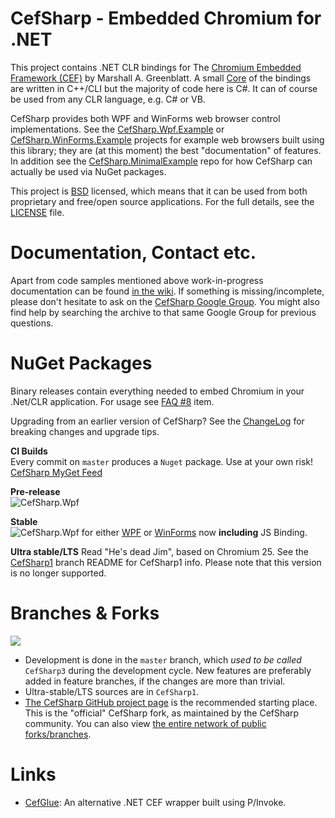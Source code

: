 # CefSharp - Embedded Chromium for .NET

This project contains .NET CLR bindings for The [Chromium Embedded Framework (CEF)](https://bitbucket.org/chromiumembedded/cef) by Marshall A. Greenblatt. A small [Core](https://github.com/cefsharp/CefSharp/tree/master/CefSharp.Core) of the bindings are written in C++/CLI but the majority of code here is C#. It can of course be used from any CLR language, e.g. C# or VB. 

CefSharp provides both WPF and WinForms web browser control implementations. See the [CefSharp.Wpf.Example](https://github.com/cefsharp/CefSharp/tree/master/CefSharp.Wpf.Example) or  [CefSharp.WinForms.Example](https://github.com/cefsharp/CefSharp/tree/master/CefSharp.WinForms.Example) projects for example web browsers built using this library; they are (at this moment) the best "documentation" of features. In addition see the [CefSharp.MinimalExample](https://github.com/cefsharp/CefSharp.MinimalExample/) repo for how CefSharp can actually be used via NuGet packages.

This project is [BSD](http://www.opensource.org/licenses/bsd-license.php "BSD License") licensed, which means that it can be used from both proprietary and free/open source applications. For the full details, see the [LICENSE](LICENSE) file.

# Documentation, Contact etc.

Apart from code samples mentioned above work-in-progress documentation can be found [in the wiki](https://github.com/cefsharp/CefSharp/wiki). If something is missing/incomplete, please don't hesitate to ask on the [CefSharp Google Group](https://groups.google.com/forum/#!forum/cefsharp). You might also find help by searching the archive to that same Google Group for previous questions.

# NuGet Packages

Binary releases contain everything needed to embed Chromium in your .Net/CLR application. For usage see [FAQ #8](https://github.com/cefsharp/CefSharp/wiki/Frequently-asked-questions#CefSharp_binaries) item.

Upgrading from an earlier version of CefSharp?  See the [ChangeLog](https://github.com/cefsharp/CefSharp/wiki/ChangeLog) for breaking changes and upgrade tips.

**CI Builds**<br/>
Every commit on `master` produces a `Nuget` package. Use at your own risk! [CefSharp MyGet Feed](https://www.myget.org/F/cefsharp/)

**Pre-release**<br>
![CefSharp.Wpf](http://img.shields.io/nuget/vpre/CefSharp.Wpf.svg?style=flat)

**Stable**<br> 
![CefSharp.Wpf](http://img.shields.io/nuget/v/CefSharp.Wpf.svg?style=flat) for either  [WPF](http://www.nuget.org/packages/CefSharp.Wpf/) or 
[WinForms](http://www.nuget.org/packages/CefSharp.WinForms/) now **including** JS Binding.

**Ultra stable/LTS** Read "He's dead Jim", based on Chromium 25. See the [CefSharp1](https://github.com/cefsharp/CefSharp/tree/CefSharp1#binary-release) branch README for CefSharp1 info. Please note that this version is no longer supported.

# Branches & Forks

![](http://img.shields.io/appveyor/ci/cefsharp/cefsharp.svg)

* Development is done in the `master` branch, which *used to be called* `CefSharp3` during the development cycle. New features are preferably added in feature branches, if the changes are more than trivial.
* Ultra-stable/LTS sources are in `CefSharp1`.
* [The CefSharp GitHub project page](https://github.com/cefsharp/CefSharp) is the recommended starting place. This is the "official" CefSharp fork, as maintained by the CefSharp community. You can also view [the entire network of public forks/branches](https://github.com/cefsharp/CefSharp/network).

# Links

- [CefGlue](https://bitbucket.org/fddima/cefglue/wiki/Home): An alternative .NET CEF wrapper built using P/Invoke.
